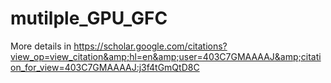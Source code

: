 # mutilple_GPU_GFC
More details in https://scholar.google.com/citations?view_op=view_citation&amp;hl=en&amp;user=403C7GMAAAAJ&amp;citation_for_view=403C7GMAAAAJ:j3f4tGmQtD8C

